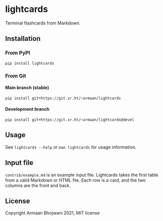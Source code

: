 # lightcards
Terminal flashcards from Markdown.

## Installation
### From PyPI
```
pip install lightcards
```

### From Git
#### Main branch (stable)
```
pip install git+https://git.sr.ht/~armaan/lightcards
```

#### Development branch
```
pip install git+https://git.sr.ht/~armaan/lightcards@devel
```

## Usage
See `lightcards --help` or `man lightcards` for usage information.

## Input file
`contrib/example.md` is an example input file. Lightcards takes the first table from a valid Markdown or HTML file. Each row is a card, and the two columns are the front and back.

## License
Copyright Armaan Bhojwani 2021, MIT license
